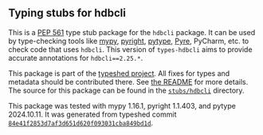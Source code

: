 ## Typing stubs for hdbcli

This is a [PEP 561](https://peps.python.org/pep-0561/)
type stub package for the `hdbcli` package.
It can be used by type-checking tools like
[mypy](https://github.com/python/mypy/),
[pyright](https://github.com/microsoft/pyright),
[pytype](https://github.com/google/pytype/),
[Pyre](https://pyre-check.org/),
PyCharm, etc. to check code that uses `hdbcli`. This version of
`types-hdbcli` aims to provide accurate annotations for
`hdbcli==2.25.*`.

This package is part of the [typeshed project](https://github.com/python/typeshed).
All fixes for types and metadata should be contributed there.
See [the README](https://github.com/python/typeshed/blob/main/README.md)
for more details. The source for this package can be found in the
[`stubs/hdbcli`](https://github.com/python/typeshed/tree/main/stubs/hdbcli)
directory.

This package was tested with
mypy 1.16.1,
pyright 1.1.403,
and pytype 2024.10.11.
It was generated from typeshed commit
[`84e41f2853d7af3d651d620f093031cba849bd1d`](https://github.com/python/typeshed/commit/84e41f2853d7af3d651d620f093031cba849bd1d).
